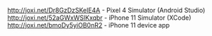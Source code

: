 http://joxi.net/Dr8GzDzSKelE4A - Pixel 4 Simulator (Android Studio)
<br />
http://joxi.net/52aGWxWSlKxqbr - iPhone 11 Simulator (XCode)
<br />
http://joxi.net/bmoDy5yiOB0nR2 - iPhone 11 device app
